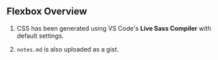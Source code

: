 ## Flexbox Overview

1. CSS has been generated using VS Code's **Live Sass Compiler** with default settings.

2. `notes.md` is also uploaded as a gist.